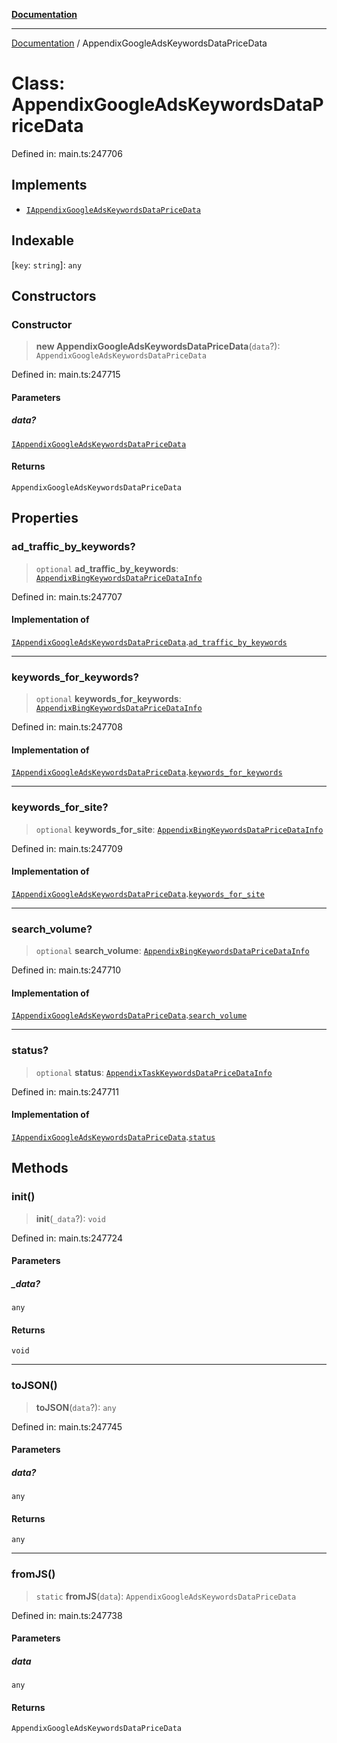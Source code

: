 [**Documentation**](../README.md)

***

[Documentation](../README.md) / AppendixGoogleAdsKeywordsDataPriceData

# Class: AppendixGoogleAdsKeywordsDataPriceData

Defined in: main.ts:247706

## Implements

- [`IAppendixGoogleAdsKeywordsDataPriceData`](../interfaces/IAppendixGoogleAdsKeywordsDataPriceData.md)

## Indexable

\[`key`: `string`\]: `any`

## Constructors

### Constructor

> **new AppendixGoogleAdsKeywordsDataPriceData**(`data`?): `AppendixGoogleAdsKeywordsDataPriceData`

Defined in: main.ts:247715

#### Parameters

##### data?

[`IAppendixGoogleAdsKeywordsDataPriceData`](../interfaces/IAppendixGoogleAdsKeywordsDataPriceData.md)

#### Returns

`AppendixGoogleAdsKeywordsDataPriceData`

## Properties

### ad\_traffic\_by\_keywords?

> `optional` **ad\_traffic\_by\_keywords**: [`AppendixBingKeywordsDataPriceDataInfo`](AppendixBingKeywordsDataPriceDataInfo.md)

Defined in: main.ts:247707

#### Implementation of

[`IAppendixGoogleAdsKeywordsDataPriceData`](../interfaces/IAppendixGoogleAdsKeywordsDataPriceData.md).[`ad_traffic_by_keywords`](../interfaces/IAppendixGoogleAdsKeywordsDataPriceData.md#ad_traffic_by_keywords)

***

### keywords\_for\_keywords?

> `optional` **keywords\_for\_keywords**: [`AppendixBingKeywordsDataPriceDataInfo`](AppendixBingKeywordsDataPriceDataInfo.md)

Defined in: main.ts:247708

#### Implementation of

[`IAppendixGoogleAdsKeywordsDataPriceData`](../interfaces/IAppendixGoogleAdsKeywordsDataPriceData.md).[`keywords_for_keywords`](../interfaces/IAppendixGoogleAdsKeywordsDataPriceData.md#keywords_for_keywords)

***

### keywords\_for\_site?

> `optional` **keywords\_for\_site**: [`AppendixBingKeywordsDataPriceDataInfo`](AppendixBingKeywordsDataPriceDataInfo.md)

Defined in: main.ts:247709

#### Implementation of

[`IAppendixGoogleAdsKeywordsDataPriceData`](../interfaces/IAppendixGoogleAdsKeywordsDataPriceData.md).[`keywords_for_site`](../interfaces/IAppendixGoogleAdsKeywordsDataPriceData.md#keywords_for_site)

***

### search\_volume?

> `optional` **search\_volume**: [`AppendixBingKeywordsDataPriceDataInfo`](AppendixBingKeywordsDataPriceDataInfo.md)

Defined in: main.ts:247710

#### Implementation of

[`IAppendixGoogleAdsKeywordsDataPriceData`](../interfaces/IAppendixGoogleAdsKeywordsDataPriceData.md).[`search_volume`](../interfaces/IAppendixGoogleAdsKeywordsDataPriceData.md#search_volume)

***

### status?

> `optional` **status**: [`AppendixTaskKeywordsDataPriceDataInfo`](AppendixTaskKeywordsDataPriceDataInfo.md)

Defined in: main.ts:247711

#### Implementation of

[`IAppendixGoogleAdsKeywordsDataPriceData`](../interfaces/IAppendixGoogleAdsKeywordsDataPriceData.md).[`status`](../interfaces/IAppendixGoogleAdsKeywordsDataPriceData.md#status)

## Methods

### init()

> **init**(`_data`?): `void`

Defined in: main.ts:247724

#### Parameters

##### \_data?

`any`

#### Returns

`void`

***

### toJSON()

> **toJSON**(`data`?): `any`

Defined in: main.ts:247745

#### Parameters

##### data?

`any`

#### Returns

`any`

***

### fromJS()

> `static` **fromJS**(`data`): `AppendixGoogleAdsKeywordsDataPriceData`

Defined in: main.ts:247738

#### Parameters

##### data

`any`

#### Returns

`AppendixGoogleAdsKeywordsDataPriceData`
